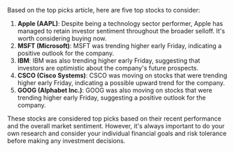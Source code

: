 Based on the top picks article, here are five top stocks to consider:

1. **Apple (AAPL)**: Despite being a technology sector performer, Apple has managed to retain investor sentiment throughout the broader selloff. It's worth considering buying now.
2. **MSFT (Microsoft)**: MSFT was trending higher early Friday, indicating a positive outlook for the company.
3. **IBM**: IBM was also trending higher early Friday, suggesting that investors are optimistic about the company's future prospects.
4. **CSCO (Cisco Systems)**: CSCO was moving on stocks that were trending higher early Friday, indicating a possible upward trend for the company.
5. **GOOG (Alphabet Inc.)**: GOOG was also moving on stocks that were trending higher early Friday, suggesting a positive outlook for the company.

These stocks are considered top picks based on their recent performance and the overall market sentiment. However, it's always important to do your own research and consider your individual financial goals and risk tolerance before making any investment decisions.
